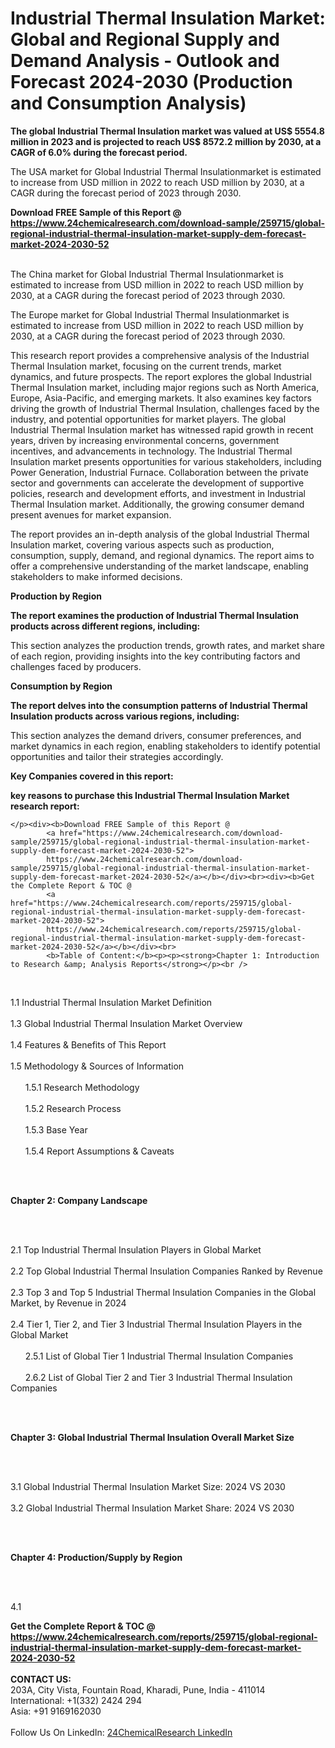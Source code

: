 <h1>Industrial Thermal Insulation Market: Global and Regional Supply and Demand Analysis - Outlook and Forecast 2024-2030 (Production and Consumption Analysis)</h1><p><strong>The global Industrial Thermal Insulation market was valued at US$ 5554.8 million in 2023 and is projected to reach US$ 8572.2 million by 2030, at a CAGR of 6.0% during the forecast period.</strong></p><p>
</p><p>The USA market for Global Industrial Thermal Insulationmarket is estimated to increase from USD million in 2022 to reach USD million by 2030, at a CAGR during the forecast period of 2023 through 2030.</p><div><b>Download FREE Sample of this Report @ 
            <a href="https://www.24chemicalresearch.com/download-sample/259715/global-regional-industrial-thermal-insulation-market-supply-dem-forecast-market-2024-2030-52">
            https://www.24chemicalresearch.com/download-sample/259715/global-regional-industrial-thermal-insulation-market-supply-dem-forecast-market-2024-2030-52</a></b></div><br><p>
</p><p>The China market for Global Industrial Thermal Insulationmarket is estimated to increase from USD million in 2022 to reach USD million by 2030, at a CAGR during the forecast period of 2023 through 2030.</p><p>
</p><p>The Europe market for Global Industrial Thermal Insulationmarket is estimated to increase from USD million in 2022 to reach USD million by 2030, at a CAGR during the forecast period of 2023 through 2030.</p><p>
</p><p>This research report provides a comprehensive analysis of the Industrial Thermal Insulation market, focusing on the current trends, market dynamics, and future prospects. The report explores the global Industrial Thermal Insulation market, including major regions such as North America, Europe, Asia-Pacific, and emerging markets. It also examines key factors driving the growth of Industrial Thermal Insulation, challenges faced by the industry, and potential opportunities for market players. The global Industrial Thermal Insulation market has witnessed rapid growth in recent years, driven by increasing environmental concerns, government incentives, and advancements in technology. The Industrial Thermal Insulation market presents opportunities for various stakeholders, including Power Generation, Industrial Furnace. Collaboration between the private sector and governments can accelerate the development of supportive policies, research and development efforts, and investment in Industrial Thermal Insulation market. Additionally, the growing consumer demand present avenues for market expansion. </p><p>
</p><p>The report provides an in-depth analysis of the global Industrial Thermal Insulation market, covering various aspects such as production, consumption, supply, demand, and regional dynamics. The report aims to offer a comprehensive understanding of the market landscape, enabling stakeholders to make informed decisions.</p><p>
</p><p><strong>Production by Region</strong></p><p>
</p><p><strong>The report examines the production of Industrial Thermal Insulation products across different regions, including:</strong></p><p>
</p><p>
</p><p>This section analyzes the production trends, growth rates, and market share of each region, providing insights into the key contributing factors and challenges faced by producers.</p><p>
</p><p><strong>Consumption by Region</strong></p><p>
</p><p><strong>The report delves into the consumption patterns of Industrial Thermal Insulation products across various regions, including:</strong></p><p>
</p><p>
</p><p>This section analyzes the demand drivers, consumer preferences, and market dynamics in each region, enabling stakeholders to identify potential opportunities and tailor their strategies accordingly.</p><p>
<strong>Key Companies covered in this report:</strong></p><p>
</p><p>
</p><p><strong>key reasons to purchase this Industrial Thermal Insulation Market research report:</strong></p><p>

	</p><div><b>Download FREE Sample of this Report @ 
            <a href="https://www.24chemicalresearch.com/download-sample/259715/global-regional-industrial-thermal-insulation-market-supply-dem-forecast-market-2024-2030-52">
            https://www.24chemicalresearch.com/download-sample/259715/global-regional-industrial-thermal-insulation-market-supply-dem-forecast-market-2024-2030-52</a></b></div><br><div><b>Get the Complete Report & TOC @ 
            <a href="https://www.24chemicalresearch.com/reports/259715/global-regional-industrial-thermal-insulation-market-supply-dem-forecast-market-2024-2030-52">
            https://www.24chemicalresearch.com/reports/259715/global-regional-industrial-thermal-insulation-market-supply-dem-forecast-market-2024-2030-52</a></b></div><br>
            <b>Table of Content:</b><p><p><strong>Chapter 1: Introduction to Research &amp; Analysis Reports</strong></p><br />
<br />
<p>1.1 Industrial Thermal Insulation Market Definition<br /><br />
1.3 Global Industrial Thermal Insulation Market Overview<br /><br />
1.4 Features &amp; Benefits of This Report<br /><br />
1.5 Methodology &amp; Sources of Information<br /><br />
&nbsp;&nbsp;&nbsp;&nbsp;&nbsp; 1.5.1 Research Methodology<br /><br />
&nbsp;&nbsp;&nbsp;&nbsp;&nbsp; 1.5.2 Research Process<br /><br />
&nbsp;&nbsp;&nbsp;&nbsp;&nbsp; 1.5.3 Base Year<br /><br />
&nbsp;&nbsp;&nbsp;&nbsp;&nbsp; 1.5.4 Report Assumptions &amp; Caveats</p><br />
<br />
<p><strong>Chapter 2: Company Landscape</strong></p><br />
<br />
<p>2.1 Top Industrial Thermal Insulation Players in Global Market<br /><br />
2.2 Top Global Industrial Thermal Insulation Companies Ranked by Revenue<br /><br />
2.3 Top 3 and Top 5 Industrial Thermal Insulation Companies in the Global Market, by Revenue in 2024<br /><br />
2.4 Tier 1, Tier 2, and Tier 3 Industrial Thermal Insulation Players in the Global Market<br /><br />
&nbsp;&nbsp;&nbsp;&nbsp;&nbsp; 2.5.1 List of Global Tier 1 Industrial Thermal Insulation Companies<br /><br />
&nbsp;&nbsp;&nbsp;&nbsp;&nbsp; 2.6.2 List of Global Tier 2 and Tier 3 Industrial Thermal Insulation Companies</p><br />
<br />
<p><strong>Chapter 3: Global Industrial Thermal Insulation Overall Market Size</strong></p><br />
<br />
<p>3.1 Global Industrial Thermal Insulation Market Size: 2024 VS 2030<br /><br />
3.2 Global Industrial Thermal Insulation Market Share: 2024 VS 2030</p><br />
<br />
<p><strong>Chapter 4: Production/Supply by Region</strong></p><br />
<br />
<p>4.1</p><div><b>Get the Complete Report & TOC @ 
            <a href="https://www.24chemicalresearch.com/reports/259715/global-regional-industrial-thermal-insulation-market-supply-dem-forecast-market-2024-2030-52">
            https://www.24chemicalresearch.com/reports/259715/global-regional-industrial-thermal-insulation-market-supply-dem-forecast-market-2024-2030-52</a></b></div><br><b>CONTACT US:</b><br>
            203A, City Vista, Fountain Road, Kharadi, Pune, India - 411014<br>
            International: +1(332) 2424 294<br>
            Asia: +91 9169162030 <br><br>
            Follow Us On LinkedIn: <a href="https://www.linkedin.com/company/24chemicalresearch/">24ChemicalResearch LinkedIn</a>